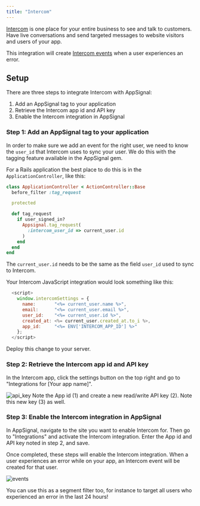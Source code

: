 ```yaml
---
title: "Intercom"
---
```


[Intercom](https://intercom.io) is one place for your entire business to see and talk to customers. Have live conversations and send targeted messages to website visitors and users of your app.

This integration will create <a href="http://docs.intercom.io/Intercom-for-user-analysis/tracking-user-events-in-intercom" target="_blank">Intercom events</a> when a user experiences an error.

## Setup

There are three steps to integrate Intercom with AppSignal:

1. Add an AppSignal tag to your application
2. Retrieve the Intercom app id and API key
3. Enable the Intercom integration in AppSignal


### Step 1: Add an AppSignal tag to your application

In order to make sure we add an event for the right user, we need to know the `user_id` that Intercom uses to sync your user. We do this with the tagging feature available in the AppSignal gem.

For a Rails application the best place to do this is in the `ApplicationController`, like this:

```ruby
class ApplicationController < ActionController::Base
  before_filter :tag_request

  protected

  def tag_request
    if user_signed_in?
      Appsignal.tag_request(
        :intercom_user_id => current_user.id
      )
    end
  end
end

```

The `current_user.id` needs to be the same as the field `user_id` used to sync to Intercom.

Your Intercom JavaScript integration would look something like this:

```javascript
  <script>
    window.intercomSettings = {
      name:       "<%= current_user.name %>",
      email:      "<%= current_user.email %>",
      user_id:    "<%= current_user.id %>",
      created_at: <%= current_user.created_at.to_i %>,
      app_id:     "<%= ENV['INTERCOM_APP_ID'] %>"
    };
  </script>
```

Deploy this change to your server.

### Step 2: Retrieve the Intercom app id and API key

In the Intercom app, click the settings button on the top right and go to "Integrations for [Your app name]".

![api_key](/images/screenshots/intercom/api_keys.png)
Note the App id (1) and create a new read/write API key (2). Note this new key (3) as well.

### Step 3: Enable the Intercom integration in AppSignal

In AppSignal, navigate to the site you want to enable Intercom for. Then go to "Integrations" and activate the Intercom integration. Enter the App id and API key noted in step 2, and save.

Once completed, these steps will enable the Intercom integration. When a user experiences an error while on your app, an Intercom event will be created for that user.

![events](/images/screenshots/intercom/events.png)

You can use this as a segment filter too, for instance to target all users who experienced an error in the last 24 hours!
